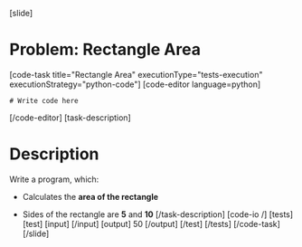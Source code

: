 [slide]
# Problem: Rectangle Area
[code-task title="Rectangle Area" executionType="tests-execution" executionStrategy="python-code"]
[code-editor language=python]
```
# Write code here
```
[/code-editor]
[task-description]
# Description

Write a program, which:

* Calculates the **area of the rectangle**

* Sides of the rectangle are **5** and **10**
[/task-description]
[code-io /]
[tests]
[test]
[input]
[/input]
[output]
50
[/output]
[/test]
[/tests]
[/code-task]
[/slide]